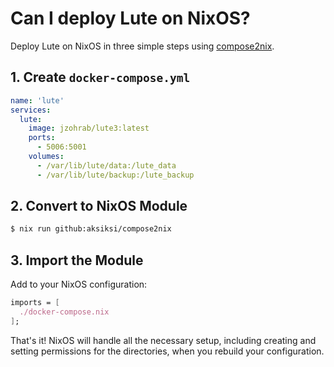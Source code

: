 # Can I deploy Lute on NixOS?

Deploy Lute on NixOS in three simple steps using [compose2nix](https://github.com/aksiksi/compose2nix).

## 1. Create `docker-compose.yml`

```yaml
name: 'lute'
services:
  lute:
    image: jzohrab/lute3:latest
    ports:
      - 5006:5001
    volumes:
      - /var/lib/lute/data:/lute_data
      - /var/lib/lute/backup:/lute_backup
```

## 2. Convert to NixOS Module

```bash
$ nix run github:aksiksi/compose2nix
```

## 3. Import the Module

Add to your NixOS configuration:
```nix
imports = [
  ./docker-compose.nix
];
```

That's it! NixOS will handle all the necessary setup, including creating and setting permissions for the directories, when you rebuild your configuration. 
